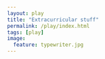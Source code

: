 ```yaml
---
layout: play
title: "Extracurricular stuff"
permalink: /play/index.html
tags: [play]
image:
  feature: typewriter.jpg
---
```

